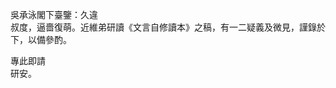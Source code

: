 吳承泳閣下臺鑒：久違  
叔度，逼嗇復萌。近維弟研讀《文言自修讀本》之稿，有一二疑義及微見，謹錄於下，以備參酌。

<!--- 正文：請於此詳述問題或建議之所在，並附相關依據或例證。 -->

專此即請  
研安。  
